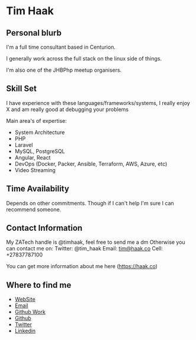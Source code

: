 # Tim Haak

## Personal blurb
I'm a full time consultant based in Centurion.

I generally work across the full stack on the linux side of things.

I'm also one of the JHBPhp meetup organisers.

## Skill Set
I have experience with these languages/frameworks/systems, I really enjoy X and am really good at debugging your problems

Main area's of expertise:
* System Architecture
* PHP
* Laravel
* MySQL, PostgreSQL
* Angular, React
* DevOps (Docker, Packer, Ansible, Terraform, AWS, Azure, etc)
* Video Streaming

## Time Availability
Depends on other commitments. Though if I can't help I'm sure I can recommend someone.

## Contact Information
My ZATech handle is @timhaak, feel free to send me a dm
Otherwise you can contact me on:
Twitter: @tim_haak
Email: tim@haak.co
Cell: +27837787100

You can get more information about me here (https://haak.co)

## Where to find me
* [WebSite](https://haak.co)
* [Email](mailto:tim@haak.co)
* [Github Work](https://github.com/haakco)
* [Github](https://github.com/timhaak)
* [Twitter](https://twitter.com/tim_haak)
* [Linkedin](https://www.linkedin.com/in/timhaakco/)  
